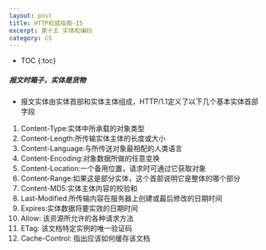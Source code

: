```yaml
---
layout: post
title: HTTP权威指南-15
excerpt: 第十五 实体和编码
category: CS
---
```


* TOC
{:toc}

##### 报文时箱子，实体是货物

- 报文实体由实体首部和实体主体组成，HTTP/1.1定义了以下几个基本实体首部字段

1. Content-Type:实体中所承载的对象类型
2. Content-Length:所传输实体主体的长度或大小
3. Content-Language:与所传送对象最相配的人类语言
4. Content-Encoding:对象数据所做的任意变换
5. Content-Location:一个备用位置，请求时可通过它获取对象
6. Content-Range:如果这是部分实体，这个首部说明它是整体的哪个部分
7. Content-MD5:实体主体内容的校验和
8. Last-Modified:所传输内容在服务器上创建或最后修改的日期时间
9. Expires:实体数据将要实效的日期时间
10. Allow: 该资源所允许的各种请求方法
11. ETag: 该文档特定实例的唯一验证码
12. Cache-Control: 指出应该如何缓存该文档
